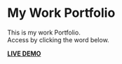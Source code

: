 
# My Work Portfolio

This is my work Portfolio.  
Access by clicking the word below.

**[LIVE DEMO](https://ariffikrie.me/)**
